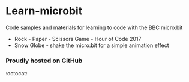 # Learn-microbit
Code samples and materials for learning to code with the BBC micro:bit

* Rock - Paper - Scissors Game - Hour of Code 2017
* Snow Globe - shake the micro:bit for a simple animation effect

### Proudly hosted on GitHub
:octocat:


